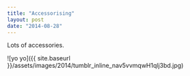 ```yaml
---
title: "Accessorising"
layout: post
date: "2014-08-28"
---
```


Lots of accessories.

![yo yo]({{ site.baseurl }}/assets/images/2014/tumblr_inline_nav5vvmqwH1qlj3bd.jpg)
